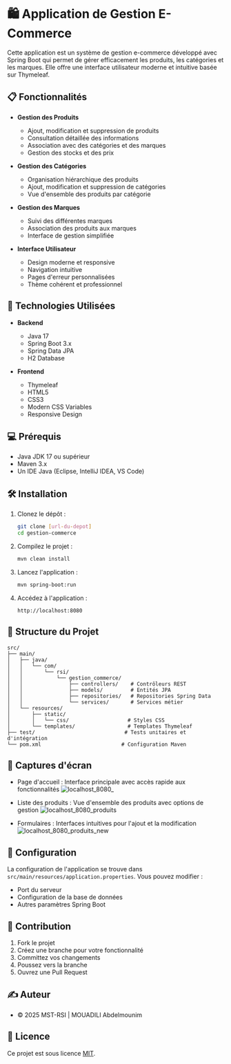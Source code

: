 # 🛍️ Application de Gestion E-Commerce

Cette application est un système de gestion e-commerce développé avec Spring Boot qui permet de gérer efficacement les produits, les catégories et les marques. Elle offre une interface utilisateur moderne et intuitive basée sur Thymeleaf.

## 📋 Fonctionnalités

- **Gestion des Produits**

  - Ajout, modification et suppression de produits
  - Consultation détaillée des informations
  - Association avec des catégories et des marques
  - Gestion des stocks et des prix

- **Gestion des Catégories**

  - Organisation hiérarchique des produits
  - Ajout, modification et suppression de catégories
  - Vue d'ensemble des produits par catégorie

- **Gestion des Marques**

  - Suivi des différentes marques
  - Association des produits aux marques
  - Interface de gestion simplifiée

- **Interface Utilisateur**
  - Design moderne et responsive
  - Navigation intuitive
  - Pages d'erreur personnalisées
  - Thème cohérent et professionnel

## 🚀 Technologies Utilisées

- **Backend**

  - Java 17
  - Spring Boot 3.x
  - Spring Data JPA
  - H2 Database

- **Frontend**
  - Thymeleaf
  - HTML5
  - CSS3
  - Modern CSS Variables
  - Responsive Design

## 💻 Prérequis

- Java JDK 17 ou supérieur
- Maven 3.x
- Un IDE Java (Eclipse, IntelliJ IDEA, VS Code)

## 🛠️ Installation

1. Clonez le dépôt :

   ```bash
   git clone [url-du-depot]
   cd gestion-commerce
   ```

2. Compilez le projet :

   ```bash
   mvn clean install
   ```

3. Lancez l'application :

   ```bash
   mvn spring-boot:run
   ```

4. Accédez à l'application :
   ```
   http://localhost:8080
   ```

## 📁 Structure du Projet

```
src/
├── main/
│   ├── java/
│   │   └── com/
│   │       └── rsi/
│   │           └── gestion_commerce/
│   │               ├── controllers/    # Contrôleurs REST
│   │               ├── models/         # Entités JPA
│   │               ├── repositories/   # Repositories Spring Data
│   │               └── services/       # Services métier
│   └── resources/
│       ├── static/
│       │   └── css/                   # Styles CSS
│       └── templates/                 # Templates Thymeleaf
├── test/                             # Tests unitaires et d'intégration
└── pom.xml                          # Configuration Maven
```

## 📱 Captures d'écran

- Page d'accueil : Interface principale avec accès rapide aux fonctionnalités
  ![localhost_8080_](https://github.com/user-attachments/assets/1451997f-5441-4a6a-9aa2-caba5eddf8a9)

- Liste des produits : Vue d'ensemble des produits avec options de gestion
  ![localhost_8080_produits](https://github.com/user-attachments/assets/c66c9fae-dbb4-41c2-a18c-87279aee549b)

- Formulaires : Interfaces intuitives pour l'ajout et la modification
  ![localhost_8080_produits_new](https://github.com/user-attachments/assets/12f8ed72-a11e-472f-8e16-8a75dfba7c6e)

## 🔧 Configuration

La configuration de l'application se trouve dans `src/main/resources/application.properties`. Vous pouvez modifier :

- Port du serveur
- Configuration de la base de données
- Autres paramètres Spring Boot

## 🤝 Contribution

1. Fork le projet
2. Créez une branche pour votre fonctionnalité
3. Committez vos changements
4. Poussez vers la branche
5. Ouvrez une Pull Request

## ✍️ Auteur

- © 2025 MST-RSI | MOUADILI Abdelmounim

## 📝 Licence

Ce projet est sous licence [MIT](LICENSE).

